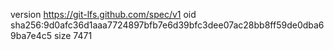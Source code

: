 version https://git-lfs.github.com/spec/v1
oid sha256:9d0afc36d1aaa7724897bfb7e6d39bfc3dee07ac28bb8ff59de0dba69ba7e4c5
size 7471
